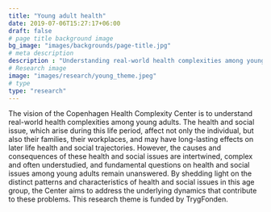 ```yaml
---
title: "Young adult health"
date: 2019-07-06T15:27:17+06:00
draft: false
# page title background image
bg_image: "images/backgrounds/page-title.jpg"
# meta description
description : "Understanding real-world health complexities among young adults."
# Research image
image: "images/research/young_theme.jpeg"
# type
type: "research"
---
```


The vision of the Copenhagen Health Complexity Center is to understand real-world health complexities among young adults. The health and social issue, which arise during this life period, affect not only the individual, but also their families, their workplaces, and may have long-lasting effects on later life health and social trajectories. However, the causes and consequences of these health and social issues are intertwined, complex and often understudied, and fundamental questions on health and social issues among young adults remain unanswered. By shedding light on the distinct patterns and characteristics of health and social issues in this age group, the Center aims to address the underlying dynamics that contribute to these problems. This research theme is funded by TrygFonden.